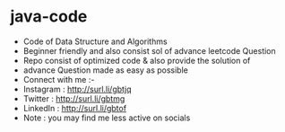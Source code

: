 # java-code
- Code of Data Structure and Algorithms
- Beginner friendly and also consist sol of advance leetcode Question
- Repo consist of optimized code & also provide the solution of 
- advance Question made as easy as possible 
- Connect with me :- 
- Instagram : http://surl.li/gbtjq
- Twitter : http://surl.li/gbtmg
- LinkedIn : http://surl.li/gbtof
- Note : you may find me less active on socials 
